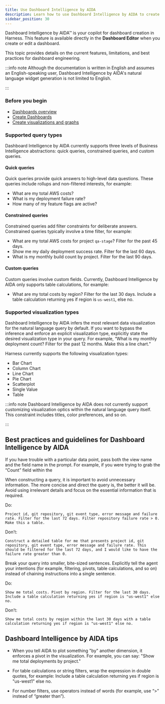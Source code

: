 ```yaml
---
title: Use Dashboard Intelligence by AIDA
description: Learn how to use Dashboard Intelligence by AIDA to create dashboards.
sidebar_position: 30
---
```


Dashboard Intelligence by AIDA™ is your copilot for dashboard creation in Harness. This feature is available directly in the **Dashboard Editor** when you create or edit a dashboard.

This topic provides details on the current features, limitations, and best practices for dashboard engineering.

:::info note
Although the documentation is written in English and assumes an English-speaking user, Dashboard Intelligence by AIDA's natural language widget generation is not limited to English.

:::

### Before you begin

- [Dashboards overview](/docs/platform/dashboards/dashboards-overview)
- [Create Dashboards](/docs/platform/dashboards/create-dashboards)
- [Create visualizations and graphs](/docs/platform/dashboards/create-visualizations-and-graphs/)

### Supported query types

Dashboard Intelligence by AIDA currently supports three levels of Business Intelligence abstractions: quick queries, constrained queries, and custom queries.

#### Quick queries

Quick queries provide quick answers to high-level data questions. These queries include rollups and non-filtered interests, for example:
   - What are my total AWS costs?
   - What is my deployment failure rate?
   - How many of my feature flags are active?

#### Constrained queries

Constrained queries add filter constraints for deliberate answers. Constrained queries typically involve a time filter, for example:
   - What are my total AWS costs for project `qa-stage`? Filter for the past 45 days.
   - Show me my daily deployment success rate. Filter for the last 60 days.
   - What is my monthly build count by project. Filter for the last 90 days.

#### Custom queries

Custom queries involve custom fields. Currently, Dashboard Intelligence by AIDA only supports table calculations, for example: 
   - What are my total costs by region? Filter for the last 30 days. Include a table calculation returning yes if region is `us-west1`, else no.

### Supported visualization types

Dashboard Intelligence by AIDA infers the most relevant data visualization for the natural language query by default. If you want to bypass the inference and enforce an explicit visualization type, explicitly state the desired visualization type in your query. For example, “What is my monthly deployment count? Filter for the past 12 months. Make this a line chart.”

Harness currently supports the following visualization types:

- Bar Chart
- Column Chart
- Line Chart
- Pie Chart
- Scatterplot
- Single Value
- Table

:::info note
Dashboard Intelligence by AIDA does not currently support customizing visualization optics within the natural language query itself. This constraint includes titles, color preferences, and so on.

:::

## Best practices and guidelines for Dashboard Intelligence by AIDA

If you have trouble with a particular data point, pass both the view name and the field name in the prompt. For example, if you were trying to grab the “Count” field within the 

When constructing a query, it is important to avoid unnecessary information. The more concise and direct the query is, the better it will be. Avoid using irrelevant details and focus on the essential information that is required.

Do:

```
Project id, git repository, git event type, error message and failure rate. Filter for the last 72 days. Filter repository failure rate > 0. Make this a table.
```

Don’t:

```
Construct a detailed table for me that presents project id, git repository, git event type, error message and failure rate. This should be filtered for the last 72 days, and I would like to have the failure rate greater than 0.
```

Break your query into smaller, bite-sized sentences. Explicitly tell the agent your intentions (for example, filtering, pivots, table calculations, and so on) instead of chaining instructions into a single sentence.

Do:

```
Show me total costs. Pivot by region. Filter for the last 30 days. Include a table calculation returning yes if region is "us-west1" else no.
```

Don’t:

```
Show me total costs by region within the last 30 days with a table calculation returning yes if region is "us-west1" else no.
```

## Dashboard Intelligence by AIDA tips

- When you tell AIDA to plot something "by" another dimension, it enforces a pivot in the visualization. For example, you can say: "Show me total deployments by project."

- For table calculations or string filters, wrap the expression in double quotes, for example: Include a table calculation returning yes if region is "us-west1" else no.

- For number filters, use operators instead of words (for example, use “>” instead of “greater than”).
